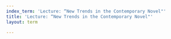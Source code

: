 ```yaml
---
index_term: 'Lecture: “New Trends in the Contemporary Novel"'
title: 'Lecture: “New Trends in the Contemporary Novel"'
layout: term

---
```

